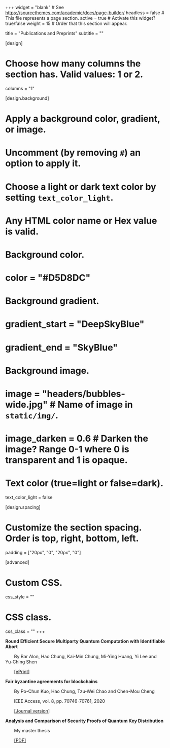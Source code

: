 +++
widget = "blank"  # See https://sourcethemes.com/academic/docs/page-builder/
headless = false  # This file represents a page section.
active = true  # Activate this widget? true/false
weight = 15  # Order that this section will appear.

title = "Publications and Preprints"
subtitle = ""

[design]
  # Choose how many columns the section has. Valid values: 1 or 2.
  columns = "1"

[design.background]
  # Apply a background color, gradient, or image.
  #   Uncomment (by removing `#`) an option to apply it.
  #   Choose a light or dark text color by setting `text_color_light`.
  #   Any HTML color name or Hex value is valid.

  # Background color.
  # color = "#D5D8DC"
  
  # Background gradient.
  # gradient_start = "DeepSkyBlue"
  # gradient_end = "SkyBlue"
  
  # Background image.
  # image = "headers/bubbles-wide.jpg"  # Name of image in `static/img/`.
  # image_darken = 0.6  # Darken the image? Range 0-1 where 0 is transparent and 1 is opaque.

  # Text color (true=light or false=dark).
  text_color_light = false

[design.spacing]
  # Customize the section spacing. Order is top, right, bottom, left.
  padding = ["20px", "0", "20px", "0"]

[advanced]
 # Custom CSS. 
 css_style = ""
 
 # CSS class.
 css_class = ""
+++

**Round Efficient Secure Multiparty Quantum Computation with Identifiable Abort**

  &nbsp;&nbsp;&nbsp;&nbsp;&nbsp;&nbsp;
  By Bar Alon, Hao Chung, Kai-Min Chung, Mi-Ying Huang, Yi Lee and Yu-Ching Shen

  &nbsp;&nbsp;&nbsp;&nbsp;&nbsp;&nbsp;
[\[ePrint\]](https://eprint.iacr.org/2020/1464)

**Fair byzantine agreements for blockchains**

  &nbsp;&nbsp;&nbsp;&nbsp;&nbsp;&nbsp;
  By Po-Chun Kuo, Hao Chung, Tzu-Wei Chao and Chen-Mou Cheng

  &nbsp;&nbsp;&nbsp;&nbsp;&nbsp;&nbsp;
  IEEE Access, vol. 8, pp. 70746-70761, 2020

  &nbsp;&nbsp;&nbsp;&nbsp;&nbsp;&nbsp;
[\[Journal version\]](https://ieeexplore.ieee.org/document/9062491?source=authoralert)


**Analysis and Comparison of Security Proofs of Quantum Key Distribution**

  &nbsp;&nbsp;&nbsp;&nbsp;&nbsp;&nbsp;
  My master thesis
  
  &nbsp;&nbsp;&nbsp;&nbsp;&nbsp;&nbsp;
[\[PDF\]](/files/ntumasterthesis.pdf)
